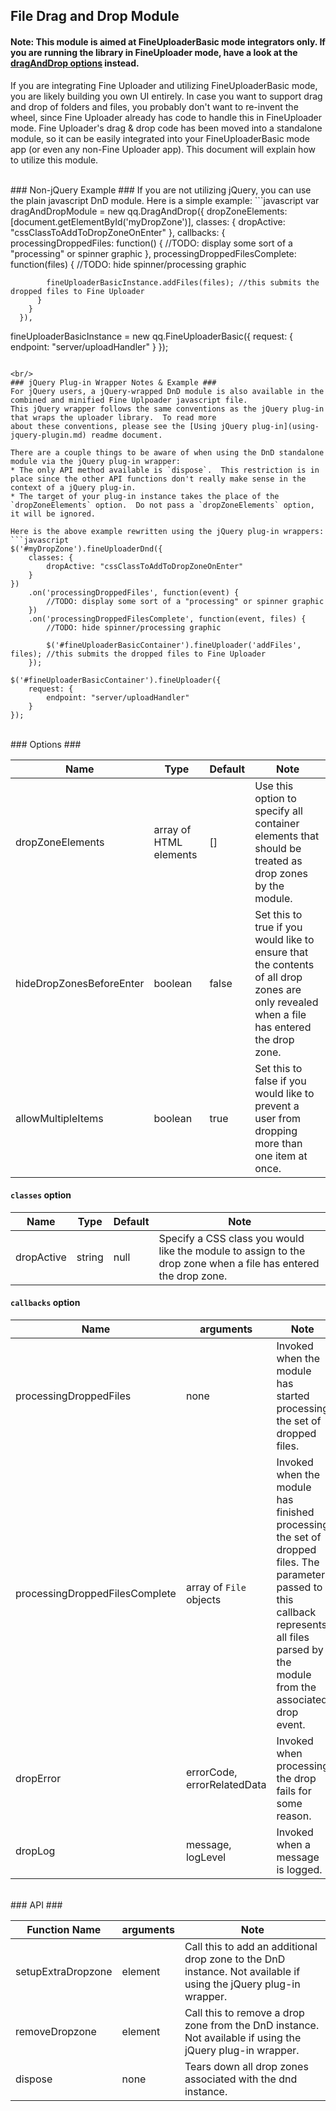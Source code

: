 ## File Drag and Drop Module ##

#### Note: This module is aimed at FineUploaderBasic mode integrators only.  If you are running the library in FineUploader mode, have a look at the [dragAndDrop options](options-fineuploader.md#draganddrop-option-properties) instead. ####

If you are integrating Fine Uploader and utilizing FineUploaderBasic mode, you are likely building you own UI entirely.
In case you want to support drag and drop of folders and files, you probably don't want to re-invent the wheel, since
Fine Uploader already has code to handle this in FineUploader mode.  Fine Uploader's drag & drop code has been moved into
a standalone module, so it can be easily integrated into your FineUploaderBasic mode app (or even any non-Fine Uploader app).
This document will explain how to utilize this module.

<br/>
### Non-jQuery Example ###
If you are not utilizing jQuery, you can use the plain javascript DnD module.  Here is a simple example:
```javascript
var dragAndDropModule = new qq.DragAndDrop({
        dropZoneElements: [document.getElementById('myDropZone')],
        classes: {
          dropActive: "cssClassToAddToDropZoneOnEnter"
        },
        callbacks: {
          processingDroppedFiles: function() {
            //TODO: display some sort of a "processing" or spinner graphic
          },
          processingDroppedFilesComplete: function(files) {
            //TODO: hide spinner/processing graphic

            fineUploaderBasicInstance.addFiles(files); //this submits the dropped files to Fine Uploader
          }
        }
      }),

  fineUploaderBasicInstance = new qq.FineUploaderBasic({
    request: {
        endpoint: "server/uploadHandler"
    }
  });
```

<br/>
### jQuery Plug-in Wrapper Notes & Example ###
For jQuery users, a jQuery-wrapped DnD module is also available in the combined and minified Fine Uplpoader javascript file.
This jQuery wrapper follows the same conventions as the jQuery plug-in that wraps the uploader library.  To read more
about these conventions, please see the [Using jQuery plug-in](using-jquery-plugin.md) readme document.

There are a couple things to be aware of when using the DnD standalone module via the jQuery plug-in wrapper:
* The only API method available is `dispose`.  This restriction is in place since the other API functions don't really make sense in the context of a jQuery plug-in.
* The target of your plug-in instance takes the place of the `dropZoneElements` option.  Do not pass a `dropZoneElements` option, it will be ignored.

Here is the above example rewritten using the jQuery plug-in wrappers:
```javascript
$('#myDropZone').fineUploaderDnd({
    classes: {
        dropActive: "cssClassToAddToDropZoneOnEnter"
    }
})
    .on('processingDroppedFiles', function(event) {
        //TODO: display some sort of a "processing" or spinner graphic
    })
    .on('processingDroppedFilesComplete', function(event, files) {
        //TODO: hide spinner/processing graphic

        $('#fineUploaderBasicContainer').fineUploader('addFiles', files); //this submits the dropped files to Fine Uploader
    });

$('#fineUploaderBasicContainer').fineUploader({
    request: {
        endpoint: "server/uploadHandler"
    }
});
```

<br/>
### Options ###
<table>
    <thead>
        <tr>
            <th>Name</th>
            <th>Type</th>
            <th>Default</th>
            <th>Note</th>
        </tr>
    </thead>
    <tbody>
        <tr>
            <td>dropZoneElements</td>
            <td>array of HTML elements</td>
            <td>[]</td>
            <td>Use this option to specify all container elements that should be treated as drop zones by the module.</td>
        </tr>
        <tr>
            <td>hideDropZonesBeforeEnter</td>
            <td>boolean</td>
            <td>false</td>
            <td>Set this to true if you would like to ensure that the contents of all drop zones are only revealed when
            a file has entered the drop zone.</td>
        </tr>
        <tr>
            <td>allowMultipleItems</td>
            <td>boolean</td>
            <td>true</td>
            <td>Set this to false if you would like to prevent a user from dropping more than one item at once.</td>
        </tr>
    </tbody>
</table>

#### `classes` option ###
<table>
    <thead>
        <tr>
            <th>Name</th>
            <th>Type</th>
            <th>Default</th>
            <th>Note</th>
        </tr>
    </thead>
    <tbody>
        <tr>
            <td>dropActive</td>
            <td>string</td>
            <td>null</td>
            <td>Specify a CSS class you would like the module to assign to the drop zone when a file has entered the drop zone.</td>
        </tr>
    </tbody>
</table>

#### `callbacks` option ####
<table>
    <thead>
        <tr>
            <th>Name</th>
            <th>arguments</th>
            <th>Note</th>
        </tr>
    </thead>
    <tbody>
        <tr>
            <td>processingDroppedFiles</td>
            <td>none</td>
            <td>Invoked when the module has started processing the set of dropped files.</td>
        </tr>
        <tr>
            <td>processingDroppedFilesComplete</td>
            <td>array of <code>File</code> objects</td>
            <td>Invoked when the module has finished processing the set of dropped files.  The parameter passed to this
            callback represents all files parsed by the module from the associated drop event.</td>
        </tr>
        <tr>
            <td>dropError</td>
            <td>errorCode, errorRelatedData</td>
            <td>Invoked when processing the drop fails for some reason.</td>
        </tr>
        <tr>
            <td>dropLog</td>
            <td>message, logLevel</td>
            <td>Invoked when a message is logged.</td>
        </tr>
    </tbody>
</table>


<br/>
### API ###
<table>
    <thead>
        <tr>
            <th>Function Name</th>
            <th>arguments</th>
            <th>Note</th>
        </tr>
    </thead>
    <tbody>
        <tr>
            <td>setupExtraDropzone</td>
            <td>element</td>
            <td>Call this to add an additional drop zone to the DnD instance.  Not available if using the jQuery plug-in wrapper.</td>
        </tr>
        <tr>
            <td>removeDropzone</td>
            <td>element</td>
            <td>Call this to remove a drop zone from the DnD instance.  Not available if using the jQuery plug-in wrapper.</td>
        </tr>
        <tr>
            <td>dispose</td>
            <td>none</td>
            <td>Tears down all drop zones associated with the dnd instance.</td>
        </tr>
    </tbody>
</table>


